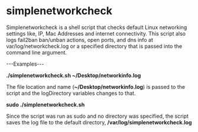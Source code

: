 # simplenetworkcheck
Simplenetworkcheck is a shell script that checks default Linux networking settings like, IP, Mac Addresses and internet connectivity.
This script also logs fail2ban ban/unban actions, open ports, and dns info at var/log/networkcheck.log or a specified directory that is passed into the command line argument.

---Examples---


<b>./simplenetworkcheck.sh \~/Desktop/networkinfo.log</b>

The file location and name (<b>~/Desktop/networkinfo.log</b>) is passed to the script and the logDirectory variables changes to that.

<b>sudo ./simplenetworkcheck.sh</b>

Since the script was run as sudo and no directory was specified, the script saves the log file to the default directory, <b>/var/log/simplenetworkcheck.log</b>
